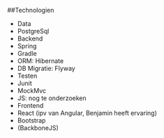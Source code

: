 ##Technologien
* Data
 * PostgreSql
* Backend
 * Spring
 * Gradle
 * ORM: Hibernate
 * DB Migratie: Flyway
* Testen
 * Junit
 * MockMvc
 * JS: nog te onderzoeken
* Frontend
 * React (ipv van Angular, Benjamin heeft ervaring)
 * Bootstrap
 * (BackboneJS)
